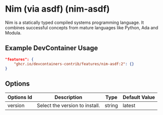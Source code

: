 
# Nim (via asdf) (nim-asdf)

Nim is a statically typed compiled systems programming language. It combines successful concepts from mature languages like Python, Ada and Modula.

## Example DevContainer Usage

```json
"features": {
    "ghcr.io/devcontainers-contrib/features/nim-asdf:2": {}
}
```

## Options

| Options Id | Description | Type | Default Value |
|-----|-----|-----|-----|
| version | Select the version to install. | string | latest |


